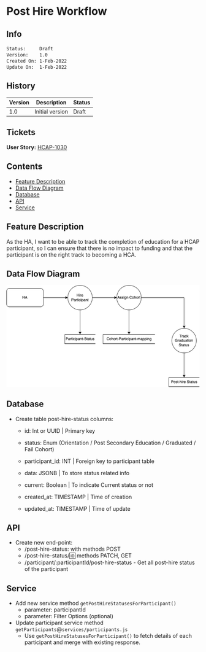 # Post Hire Workflow

## Info

    Status:     Draft
    Version:    1.0
    Created On: 1-Feb-2022
    Update On:  1-Feb-2022

## History

| Version | Description | Status |
| ------- | ----------- | -------
|   1.0   | Initial version | Draft |

## Tickets

**User Story:**  [HCAP-1030](https://freshworks.atlassian.net/browse/HCAP-1030)

## Contents

- [Feature Description](#feature-description)
- [Data Flow Diagram](#data-flow-diagram)
- [Database](#database)
- [API](#api)
- [Service](#service)

## Feature Description

As the HA, I want to be able to track the completion of education for a HCAP participant, so I can ensure that there is no impact to funding and that the participant is on the right track to becoming a HCA.

## Data Flow Diagram

![FlowDiagram](/documents/assets/Post-hire-flow.drawio.png)

## Database

- Create table post-hire-status
  columns:
  - id: Int or UUID | Primary key
  
  - status: Enum (Orientation / Post Secondary Education / Graduated / Fail Cohort)

  - participant_id: INT | Foreign key to participant table

  - data: JSONB | To store status related info

  - current: Boolean | To indicate Current status or not

  - created_at: TIMESTAMP | Time of creation

  - updated_at: TIMESTAMP | Time of update

## API

- Create new end-point:
  - /post-hire-status: with methods POST
  - /post-hire-status/:id: methods PATCH, GET
  - /participant/:participantId/post-hire-status - Get all post-hire status of the participant

## Service

- Add new service method `getPostHireStatusesForParticipant()`
  - parameter: participantId
  - parameter: Filter Options (optional)
- Update participant service method `getParticipants`@`services/participants.js`
  - Use `getPostHireStatusesForParticipant()` to fetch details of each participant and merge with existing response.
